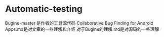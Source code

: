 # Automatic-testing
Bugine-master 是作者的工具源代码
Collaborative Bug Finding for Android Apps.md是对文章的一些理解和介绍
对于Bugine的理解.md是对源码的一些理解
